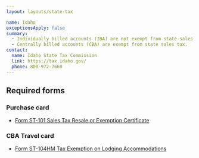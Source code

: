 ```yaml
---
layout: layouts/state-tax

name: Idaho
exceptionsApply: false
summary:
  - Individually billed accounts (IBA) are not exempt from state sales tax.
  - Centrally billed accounts (CBA) are exempt from state sales tax.
contact:
  name: Idaho State Tax Commission
  link: https://tax.idaho.gov/
  phone: 800-972-7660
---
```


## Required forms

### Purchase card

* [Form ST-101 Sales Tax Resale or Exemption Certificate](https://tax.idaho.gov/taxes/sales-use/sales-tax/retailers/general/resale/)

### CBA Travel card

* [Form ST-104HM Tax Exemption on Lodging Accommodations](https://tax.idaho.gov/taxes/sales-use/forms/)
